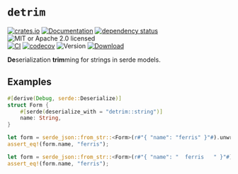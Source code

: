 # `detrim`

<!-- prettier-ignore-start -->

[![crates.io](https://img.shields.io/crates/v/detrim?label=latest)](https://crates.io/crates/detrim)
[![Documentation](https://docs.rs/detrim/badge.svg?version=0.1.6)](https://docs.rs/detrim/0.1.6)
[![dependency status](https://deps.rs/crate/detrim/0.1.6/status.svg)](https://deps.rs/crate/detrim/0.1.6)
![MIT or Apache 2.0 licensed](https://img.shields.io/crates/l/detrim.svg)
<br />
[![CI](https://github.com/x52dev/serde-utils/actions/workflows/ci.yml/badge.svg)](https://github.com/x52dev/serde-utils/actions/workflows/ci.yml)
[![codecov](https://codecov.io/gh/x52dev/detrim/branch/main/graph/badge.svg)](https://codecov.io/gh/x52dev/detrim)
![Version](https://img.shields.io/badge/rustc-1.70.0+-ab6000.svg)
[![Download](https://img.shields.io/crates/d/detrim.svg)](https://crates.io/crates/detrim)

<!-- prettier-ignore-end -->

<!-- cargo-rdme start -->

**De**serialization **trim**ming for strings in serde models.

## Examples

```rust
#[derive(Debug, serde::Deserialize)]
struct Form {
    #[serde(deserialize_with = "detrim::string")]
    name: String,
}

let form = serde_json::from_str::<Form>(r#"{ "name": "ferris" }"#).unwrap();
assert_eq!(form.name, "ferris");

let form = serde_json::from_str::<Form>(r#"{ "name": "  ferris   " }"#).unwrap();
assert_eq!(form.name, "ferris");
```

<!-- cargo-rdme end -->

